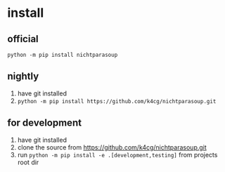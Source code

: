# install

## official

`python -m pip install nichtparasoup`

## nightly

1. have git installed
1. `python -m pip install https://github.com/k4cg/nichtparasoup.git`

## for development

1. have git installed
1. clone the source from https://github.com/k4cg/nichtparasoup.git
1. run `python -m pip install -e .[development,testing]` from projects root dir  
